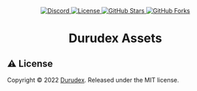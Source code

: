<div align="center">
    <a href="https://discord.gg/4qcXbeVehZ">
        <img alt="Discord" src="https://img.shields.io/discord/882288646517035028?label=%F0%9F%92%AC%20discord">
    </a>
    <a href="https://github.com/durudex/durudex-assets/blob/main/LICENSE">
        <img alt="License" src="https://img.shields.io/github/license/durudex/durudex-assets?label=%F0%9F%93%95%20license">
    </a>
    <a href="https://github.com/durudex/durudex-assets/stargazers">
        <img alt="GitHub Stars" src="https://img.shields.io/github/stars/durudex/durudex-assets?label=%E2%AD%90%20stars&logo=sdf">
    </a>
    <a href="https://github.com/durudex/durudex-assets/network">
        <img alt="GitHub Forks" src="https://img.shields.io/github/forks/durudex/durudex-assets?label=%F0%9F%93%81%20forks">
    </a>
</div>

<h1 align="center">Durudex Assets</h1>

## ⚠️ License
Copyright © 2022 [Durudex](https://github.com/durudex). Released under the MIT license.
